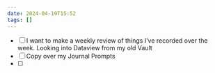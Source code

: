 ```yaml
---
date: 2024-04-19T15:52
tags: []
---
```

- [ ] I want to make a weekly review of things I’ve recorded over the week. Looking into Dataview from my old Vault
- [ ] Copy over my Journal Prompts
- [ ] 